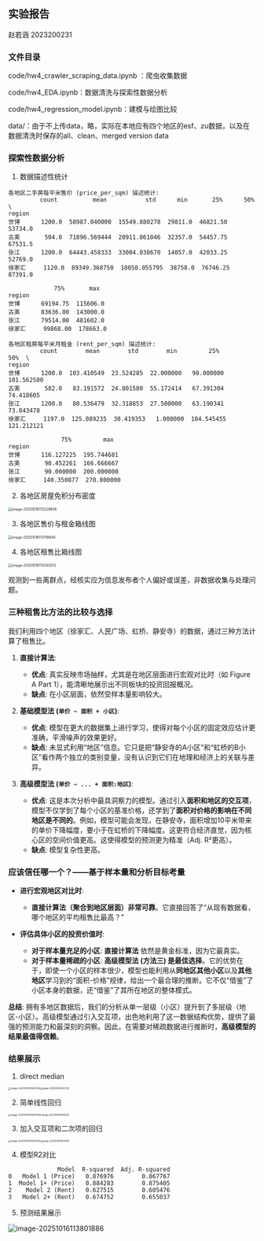 ## 实验报告

赵若涵 2023200231

### 文件目录

code/hw4_crawler_scraping_data.ipynb ：爬虫收集数据

code/hw4_EDA.ipynb：数据清洗与探索性数据分析

code/hw4_regression_model.ipynb：建模与绘图比较

data/：由于不上传data，略，实际在本地应有四个地区的esf、zu数据，以及在数据清洗时保存的all、clean、merged version data

### 探索性数据分析

1. 数据描述性统计

```text
各地区二手房每平米售价 (price_per_sqm) 描述统计:
         count          mean           std      min       25%      50%  \
region                                                                   
世博      1200.0  58987.040000  15549.880278  29811.0  46821.50  53734.0   
古美       504.0  71896.569444  20911.861046  32357.0  54457.75  67531.5   
张江      1200.0  64443.458333  33004.038670  14057.0  42033.25  52769.0   
徐家汇     1120.0  89349.368750  18058.055795  38758.0  76746.25  87391.0   

             75%       max  
region                      
世博      69194.75  115606.0  
古美      83636.00  143000.0  
张江      79514.00  481602.0  
徐家汇     99868.00  178663.0  

各地区租房每平米月租金 (rent_per_sqm) 描述统计:
         count        mean        std        min         25%         50%  \
region                                                                     
世博      1200.0  103.410549  23.524285  22.000000   90.000000  101.562500   
古美       582.0   83.191572  24.801580  55.172414   67.391304   74.418605   
张江      1200.0   80.536479  32.318853  27.500000   63.190341   73.043478   
徐家汇     1197.0  125.089235  30.419353   1.000000  104.545455  121.212121   

               75%         max  
region                          
世博      116.127225  195.744681  
古美       90.452261  166.666667  
张江       90.000000  200.000000  
徐家汇     140.350877  270.000000  
```

2. 各地区房屋免积分布密度

<img src="C:\Users\Rh\AppData\Roaming\Typora\typora-user-images\image-20251016113229858.png" alt="image-20251016113229858" style="zoom:50%;" />

3. 各地区售价与租金箱线图

<img src="C:\Users\Rh\AppData\Roaming\Typora\typora-user-images\image-20251016113118849.png" alt="image-20251016113118849" style="zoom:50%;" />

4. 各地区租售比箱线图

<img src="C:\Users\Rh\AppData\Roaming\Typora\typora-user-images\image-20251016113040512.png" alt="image-20251016113040512" style="zoom:50%;" />

观测到一些离群点，经核实应为信息发布者个人偏好或误差，非数据收集与处理问题。

### 三种租售比方法的比较与选择 

我们利用四个地区（徐家汇、人民广场、虹桥、静安寺）的数据，通过三种方法计算了租售比。

1.  **直接计算法**: 
    * **优点**: 真实反映市场抽样，尤其是在地区层面进行宏观对比时（如 Figure A Part 1），能清晰地展示出不同板块的投资回报概况。
    * **缺点**: 在小区层面，依然受样本量影响较大。

2.  **基础模型法 (`单价 ~ 面积 + 小区`)**:
    * **优点**: 模型在更大的数据集上进行学习，使得对每个小区的固定效应估计更准确，平滑噪声的效果更好。
    * **缺点**: 未显式利用“地区”信息。它只是把“静安寺的A小区”和“虹桥的B小区”看作两个独立的类别变量，没有认识到它们在地理和经济上的关联与差异。

3.  **高级模型法 (`单价 ~ ... + 面积:地区`)**:
    * **优点**: 这是本次分析中最具洞察力的模型。通过引入**面积和地区的交互项**，模型不仅学到了每个小区的基准价格，还学到了**面积对价格的影响在不同地区是不同的**。例如，模型可能会发现，在静安寺，面积增加10平米带来的单价下降幅度，要小于在虹桥的下降幅度。这更符合经济直觉，因为核心区的空间价值更高。这使得模型的预测更为精准（Adj. R²更高）。
    * **缺点**: 模型复杂性更高。

### **应该信任哪一个？——基于样本量和分析目标考量**

* **进行宏观地区对比时**:
    * **直接计算法（聚合到地区层面）非常可靠**。它直接回答了“从现有数据看，哪个地区的平均租售比最高？”

* **评估具体小区的投资价值时**:
    * **对于样本量充足的小区**: **直接计算法** 依然是黄金标准，因为它最真实。
    * **对于样本量稀疏的小区**: **高级模型法 (方法三) 是最佳选择**。它的优势在于，即使一个小区的样本很少，模型也能利用从**同地区其他小区**以及**其他地区**学习到的“面积-价格”规律，给出一个最合理的推断。它不仅“借鉴”了小区本身的数据，还“借鉴”了其所在地区的整体模式。

**总结**: 拥有多地区数据后，我们的分析从单一层级（小区）提升到了多层级（地区-小区）。高级模型通过引入交互项，出色地利用了这一数据结构优势，提供了最强的预测能力和最深刻的洞察。因此，在需要对稀疏数据进行推断时，**高级模型的结果最值得信赖**。

### 结果展示

1. direct median

<img src="C:\Users\Rh\AppData\Roaming\Typora\typora-user-images\image-20251016105601256.png" alt="image-20251016105601256" style="zoom:33%;" /><img src="C:\Users\Rh\AppData\Roaming\Typora\typora-user-images\image-20251016105622720.png" alt="image-20251016105622720" style="zoom:30%;" />

2. 简单线性回归

<img src="C:\Users\Rh\AppData\Roaming\Typora\typora-user-images\image-20251016105841540.png" alt="image-20251016105841540" style="zoom:33%;" /><img src="C:\Users\Rh\AppData\Roaming\Typora\typora-user-images\image-20251016105906787.png" alt="image-20251016105906787" style="zoom:30%;" />

3. 加入交互项和二次项的回归

<img src="C:\Users\Rh\AppData\Roaming\Typora\typora-user-images\image-20251016105954704.png" alt="image-20251016105954704" style="zoom:33%;" /><img src="C:\Users\Rh\AppData\Roaming\Typora\typora-user-images\image-20251016110020158.png" alt="image-20251016110020158" style="zoom:30%;" />

4. 模型R2对比

```
              Model  R-squared  Adj. R-squared
0   Model 1 (Price)   0.876976        0.867767
1  Model 1+ (Price)   0.884283        0.875405
2    Model 2 (Rent)   0.627515        0.605476
3   Model 2+ (Rent)   0.674752        0.655037
```

5. 预测结果展示

![image-20251016113801886](C:\Users\Rh\AppData\Roaming\Typora\typora-user-images\image-20251016113801886.png)